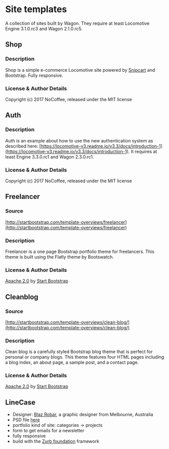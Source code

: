 # Site templates

A collection of sites built by Wagon. They require at least Locomotive Engine 3.1.0.rc3 and Wagon 2.1.0.rc5.

## Shop

### Description

Shop is a simple e-commerce Locomotive site powered by [Snipcart](http://snipcart.com) and Bootstrap. Fully responsive.

### License & Author Details

Copyright (c) 2017 NoCoffee, released under the MIT license

## Auth

### Description

Auth is an example about how to use the new authentication system as described here: [https://locomotive-v3.readme.io/v3.3/docs/introduction-1](https://locomotive-v3.readme.io/v3.3/docs/introduction-1).
It requires at least Engine 3.3.0.rc1 and Wagon 2.3.0.rc1.

### License & Author Details

Copyright (c) 2017 NoCoffee, released under the MIT license

## Freelancer

### Source

[http://startbootstrap.com/template-overviews/freelancer](http://startbootstrap.com/template-overviews/freelancer)

### Description

Freelancer is a one page Bootstrap portfolio theme for freelancers. This theme is built using the Flatly theme by Bootswatch.

### License & Author Details

[Apache 2.0](https://github.com/IronSummitMedia/startbootstrap/blob/gh-pages/LICENSE) by [Start Bootstrap](http://startbootstrap.com)


## Cleanblog

### Source

[http://startbootstrap.com/template-overviews/clean-blog/](http://startbootstrap.com/template-overviews/clean-blog/)

### Description

Clean blog is a carefully styled Bootstrap blog theme that is perfect for personal or company blogs. This theme features four HTML pages including a blog index, an about page, a sample post, and a contact page.

### License & Author Details

[Apache 2.0](https://github.com/IronSummitMedia/startbootstrap/blob/gh-pages/LICENSE) by [Start Bootstrap](http://startbootstrap.com)

## LineCase

- Designer: [Blaz Robar](http://www.blazrobar.com), a graphic designer from Melbourne, Australia
- PSD file [here](http://www.blazrobar.com/2013/free-psd-website-templates/linecase-fresh-bright-website-psd)
- portfolio kind of site: categories -> projects
- form to get emails for a newsletter
- fully responsive
- build with the [Zurb foundation](http://foundation.zurb.com) framework


